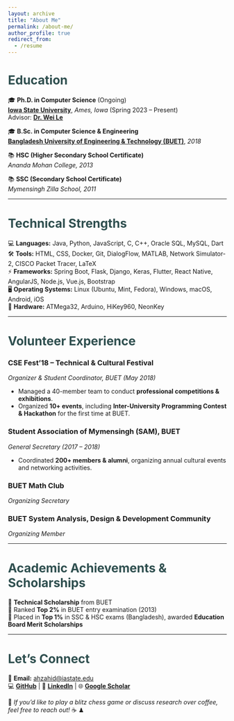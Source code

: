 ```yaml
---
layout: archive
title: "About Me"
permalink: /about-me/
author_profile: true
redirect_from:
  - /resume
---
```


# <span style="color:#2F4F4F;">Education</span>
🎓 **Ph.D. in Computer Science** (Ongoing)  
[**Iowa State University**](https://www.cs.iastate.edu/), *Ames, Iowa* (Spring 2023 – Present)  
Advisor: [**Dr. Wei Le**](https://weile.work/)

🎓 **B.Sc. in Computer Science & Engineering**  
[**Bangladesh University of Engineering & Technology (BUET)**](https://www.buet.ac.bd/), *2018*

📚 **HSC (Higher Secondary School Certificate)**  
*Ananda Mohan College, 2013*

📚 **SSC (Secondary School Certificate)**  
*Mymensingh Zilla School, 2011*

---

# <span style="color:#2F4F4F;">Technical Strengths</span>
💻 **Languages:** Java, Python, JavaScript, C, C++, Oracle SQL, MySQL, Dart  
🛠 **Tools:** HTML, CSS, Docker, Git, DialogFlow, MATLAB, Network Simulator-2, CISCO Packet Tracer, LaTeX  
⚡ **Frameworks:** Spring Boot, Flask, Django, Keras, Flutter, React Native, AngularJS, Node.js, Vue.js, Bootstrap  
🖥 **Operating Systems:** Linux (Ubuntu, Mint, Fedora), Windows, macOS, Android, iOS  
🔧 **Hardware:** ATMega32, Arduino, HiKey960, NeonKey

---

# <span style="color:#2F4F4F;">Volunteer Experience</span>
### **CSE Fest’18 – Technical & Cultural Festival**
*Organizer & Student Coordinator, BUET (May 2018)*
- Managed a 40-member team to conduct **professional competitions & exhibitions**.
- Organized **10+ events**, including **Inter-University Programming Contest & Hackathon** for the first time at BUET.

### **Student Association of Mymensingh (SAM), BUET**
*General Secretary (2017 – 2018)*
- Coordinated **200+ members & alumni**, organizing annual cultural events and networking activities.

### **BUET Math Club**
*Organizing Secretary*

### **BUET System Analysis, Design & Development Community**
*Organizing Member*

---

# <span style="color:#2F4F4F;">Academic Achievements & Scholarships</span>
🏅 **Technical Scholarship** from BUET  
🏅 Ranked **Top 2%** in BUET entry examination (2013)  
🏅 Placed in **Top 1%** in SSC & HSC exams (Bangladesh), awarded **Education Board Merit Scholarships**

---

# <span style="color:#2F4F4F;">Let’s Connect</span>
📧 **Email:** [ahzahid@iastate.edu](mailto:ahzahid@iastate.edu)  
💻 [**GitHub**](https://github.com/AnwarXahid) | 🔗 [**LinkedIn**](https://linkedin.com/in/anwarxahid) | 🌐 [**Google Scholar**](https://scholar.google.com/)

💬 *If you’d like to play a blitz chess game or discuss research over coffee, feel free to reach out!* ☕ ♟  
